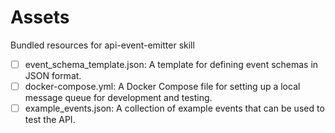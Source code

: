 # Assets

Bundled resources for api-event-emitter skill

- [ ] event_schema_template.json: A template for defining event schemas in JSON format.
- [ ] docker-compose.yml: A Docker Compose file for setting up a local message queue for development and testing.
- [ ] example_events.json: A collection of example events that can be used to test the API.
